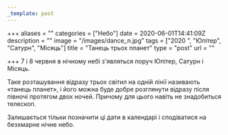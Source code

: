 ```yaml
---
_template: post
---
```




+++
aliases = ""
categories = ["Небо"]
date = 2020-06-01T14:41:09Z
description = ""
image = "/images/dance_n.jpg"
tags = ["2020 ", "Юпітер", "Сатурн", "Місяць"]
title = "Танець трьох планет"
type = "post"
url = ""

+++
7 і 8 червня в нічному небі з'являться поруч Юпітер, Сатурн і Місяць.  
  
Таке розташування відразу трьох світил на одній лінії називають «танець планет», і його можна буде добре розглянути відразу після півночі протягом двох ночей. Причому для цього навіть не знадобиться телескоп.  
  
Залишається тільки позначити ці дати в календарі і сподіватися на безхмарне нічне небо.
